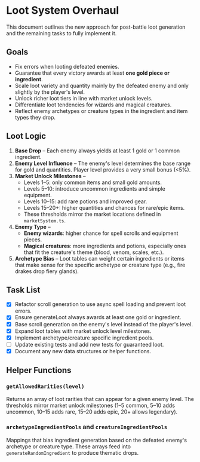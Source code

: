 # Loot System Overhaul

This document outlines the new approach for post-battle loot generation and the remaining tasks to fully implement it.

## Goals

- Fix errors when looting defeated enemies.
- Guarantee that every victory awards at least **one gold piece or ingredient**.
- Scale loot variety and quantity mainly by the defeated enemy and only slightly by the player's level.
- Unlock richer loot tiers in line with market unlock levels.
- Differentiate loot tendencies for wizards and magical creatures.
- Reflect enemy archetypes or creature types in the ingredient and item types they drop.

## Loot Logic

1. **Base Drop** – Each enemy always yields at least 1 gold or 1 common ingredient.
2. **Enemy Level Influence** – The enemy's level determines the base range for gold and quantities. Player level provides a very small bonus (<5%).
3. **Market Unlock Milestones** –
   - Levels 1–5: only common items and small gold amounts.
   - Levels 5–10: introduce uncommon ingredients and simple equipment.
   - Levels 10–15: add rare potions and improved gear.
   - Levels 15–20+: higher quantities and chances for rare/epic items.
   - These thresholds mirror the market locations defined in `marketSystem.ts`.
4. **Enemy Type** –
   - **Enemy wizards**: higher chance for spell scrolls and equipment pieces.
   - **Magical creatures**: more ingredients and potions, especially ones that fit the creature's theme (blood, venom, scales, etc.).
5. **Archetype Bias** – Loot tables can weight certain ingredients or items that make sense for the specific archetype or creature type (e.g., fire drakes drop fiery glands).

## Task List

- [x] Refactor scroll generation to use async spell loading and prevent loot errors.
- [x] Ensure generateLoot always awards at least one gold or ingredient.
- [x] Base scroll generation on the enemy's level instead of the player's level.
- [x] Expand loot tables with market unlock level milestones.
- [x] Implement archetype/creature specific ingredient pools.
- [ ] Update existing tests and add new tests for guaranteed loot.
- [x] Document any new data structures or helper functions.

## Helper Functions

### `getAllowedRarities(level)`
Returns an array of loot rarities that can appear for a given enemy level. The
thresholds mirror market unlock milestones (1–5 common, 5–10 adds uncommon,
10–15 adds rare, 15–20 adds epic, 20+ allows legendary).

### `archetypeIngredientPools` and `creatureIngredientPools`
Mappings that bias ingredient generation based on the defeated enemy's
archetype or creature type. These arrays feed into `generateRandomIngredient`
to produce thematic drops.


